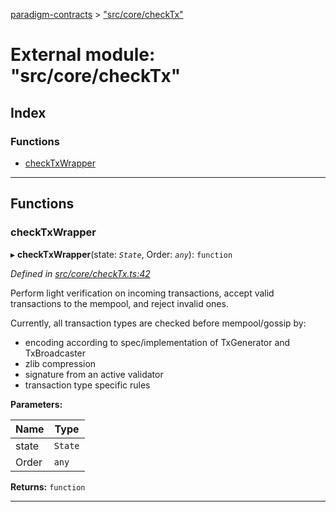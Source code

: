 [paradigm-contracts](../README.md) > ["src/core/checkTx"](../modules/_src_core_checktx_.md)

# External module: "src/core/checkTx"

## Index

### Functions

* [checkTxWrapper](_src_core_checktx_.md#checktxwrapper)

---

## Functions

<a id="checktxwrapper"></a>

###  checkTxWrapper

▸ **checkTxWrapper**(state: *`State`*, Order: *`any`*): `function`

*Defined in [src/core/checkTx.ts:42](https://github.com/paradigmfoundation/paradigmcore/blob/86b6b78/src/core/checkTx.ts#L42)*

Perform light verification on incoming transactions, accept valid transactions to the mempool, and reject invalid ones.

Currently, all transaction types are checked before mempool/gossip by:

*   encoding according to spec/implementation of TxGenerator and TxBroadcaster
*   zlib compression
*   signature from an active validator
*   transaction type specific rules

**Parameters:**

| Name | Type |
| ------ | ------ |
| state | `State` |
| Order | `any` |

**Returns:** `function`

___

